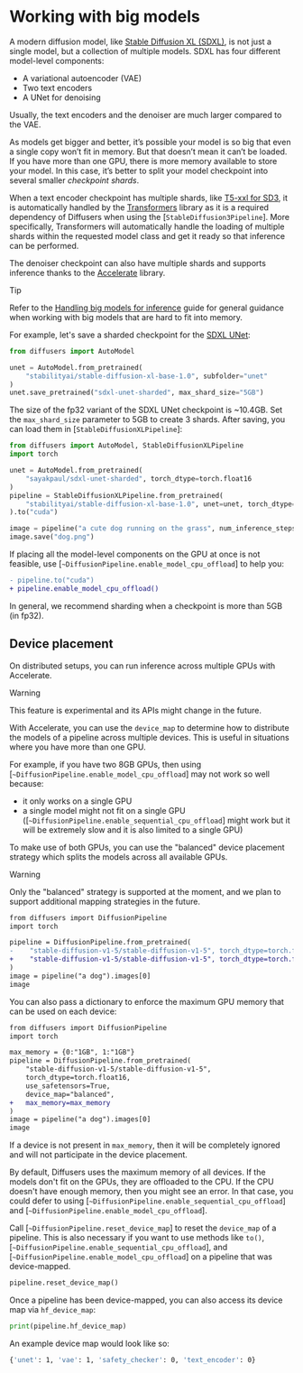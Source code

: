 <!--Copyright 2024 The HuggingFace Team. All rights reserved.

Licensed under the Apache License, Version 2.0 (the "License"); you may not use this file except in compliance with
the License. You may obtain a copy of the License at

http://www.apache.org/licenses/LICENSE-2.0

Unless required by applicable law or agreed to in writing, software distributed under the License is distributed on
an "AS IS" BASIS, WITHOUT WARRANTIES OR CONDITIONS OF ANY KIND, either express or implied. See the License for the
specific language governing permissions and limitations under the License.
-->

# Working with big models

A modern diffusion model, like [Stable Diffusion XL (SDXL)](../using-diffusers/sdxl), is not just a single model, but a collection of multiple models. SDXL has four different model-level components:

* A variational autoencoder (VAE)
* Two text encoders
* A UNet for denoising

Usually, the text encoders and the denoiser are much larger compared to the VAE.

As models get bigger and better, it’s possible your model is so big that even a single copy won’t fit in memory. But that doesn’t mean it can’t be loaded. If you have more than one GPU, there is more memory available to store your model. In this case, it’s better to split your model checkpoint into several smaller *checkpoint shards*.

When a text encoder checkpoint has multiple shards, like [T5-xxl for SD3](https://huggingface.co/stabilityai/stable-diffusion-3-medium-diffusers/tree/main/text_encoder_3), it is automatically handled by the [Transformers](https://huggingface.co/docs/transformers/index) library as it is a required dependency of Diffusers when using the [`StableDiffusion3Pipeline`]. More specifically, Transformers will automatically handle the loading of multiple shards within the requested model class and get it ready so that inference can be performed.

The denoiser checkpoint can also have multiple shards and supports inference thanks to the [Accelerate](https://huggingface.co/docs/accelerate/index) library.

> [!TIP]
> Refer to the [Handling big models for inference](https://huggingface.co/docs/accelerate/main/en/concept_guides/big_model_inference) guide for general guidance when working with big models that are hard to fit into memory.

For example, let's save a sharded checkpoint for the [SDXL UNet](https://huggingface.co/stabilityai/stable-diffusion-xl-base-1.0/tree/main/unet):

```python
from diffusers import AutoModel

unet = AutoModel.from_pretrained(
    "stabilityai/stable-diffusion-xl-base-1.0", subfolder="unet"
)
unet.save_pretrained("sdxl-unet-sharded", max_shard_size="5GB")
```

The size of the fp32 variant of the SDXL UNet checkpoint is ~10.4GB. Set the `max_shard_size` parameter to 5GB to create 3 shards. After saving, you can load them in [`StableDiffusionXLPipeline`]:

```python
from diffusers import AutoModel, StableDiffusionXLPipeline
import torch

unet = AutoModel.from_pretrained(
    "sayakpaul/sdxl-unet-sharded", torch_dtype=torch.float16
)
pipeline = StableDiffusionXLPipeline.from_pretrained(
    "stabilityai/stable-diffusion-xl-base-1.0", unet=unet, torch_dtype=torch.float16
).to("cuda")

image = pipeline("a cute dog running on the grass", num_inference_steps=30).images[0]
image.save("dog.png")
```

If placing all the model-level components on the GPU at once is not feasible, use [`~DiffusionPipeline.enable_model_cpu_offload`] to help you:

```diff
- pipeline.to("cuda")
+ pipeline.enable_model_cpu_offload()
```

In general, we recommend sharding when a checkpoint is more than 5GB (in fp32).

## Device placement

On distributed setups, you can run inference across multiple GPUs with Accelerate.

> [!WARNING]
> This feature is experimental and its APIs might change in the future.

With Accelerate, you can use the `device_map` to determine how to distribute the models of a pipeline across multiple devices. This is useful in situations where you have more than one GPU.

For example, if you have two 8GB GPUs, then using [`~DiffusionPipeline.enable_model_cpu_offload`] may not work so well because:

* it only works on a single GPU
* a single model might not fit on a single GPU ([`~DiffusionPipeline.enable_sequential_cpu_offload`] might work but it will be extremely slow and it is also limited to a single GPU)

To make use of both GPUs, you can use the "balanced" device placement strategy which splits the models across all available GPUs.

> [!WARNING]
> Only the "balanced" strategy is supported at the moment, and we plan to support additional mapping strategies in the future.

```diff
from diffusers import DiffusionPipeline
import torch

pipeline = DiffusionPipeline.from_pretrained(
-    "stable-diffusion-v1-5/stable-diffusion-v1-5", torch_dtype=torch.float16, use_safetensors=True,
+    "stable-diffusion-v1-5/stable-diffusion-v1-5", torch_dtype=torch.float16, use_safetensors=True, device_map="balanced"
)
image = pipeline("a dog").images[0]
image
```

You can also pass a dictionary to enforce the maximum GPU memory that can be used on each device:

```diff
from diffusers import DiffusionPipeline
import torch

max_memory = {0:"1GB", 1:"1GB"}
pipeline = DiffusionPipeline.from_pretrained(
    "stable-diffusion-v1-5/stable-diffusion-v1-5",
    torch_dtype=torch.float16,
    use_safetensors=True,
    device_map="balanced",
+   max_memory=max_memory
)
image = pipeline("a dog").images[0]
image
```

If a device is not present in `max_memory`, then it will be completely ignored and will not participate in the device placement.

By default, Diffusers uses the maximum memory of all devices. If the models don't fit on the GPUs, they are offloaded to the CPU. If the CPU doesn't have enough memory, then you might see an error. In that case, you could defer to using [`~DiffusionPipeline.enable_sequential_cpu_offload`] and [`~DiffusionPipeline.enable_model_cpu_offload`].

Call [`~DiffusionPipeline.reset_device_map`] to reset the `device_map` of a pipeline. This is also necessary if you want to use methods like `to()`, [`~DiffusionPipeline.enable_sequential_cpu_offload`], and [`~DiffusionPipeline.enable_model_cpu_offload`] on a pipeline that was device-mapped.

```py
pipeline.reset_device_map()
```

Once a pipeline has been device-mapped, you can also access its device map via `hf_device_map`:

```py
print(pipeline.hf_device_map)
```

An example device map would look like so:


```bash
{'unet': 1, 'vae': 1, 'safety_checker': 0, 'text_encoder': 0}
```